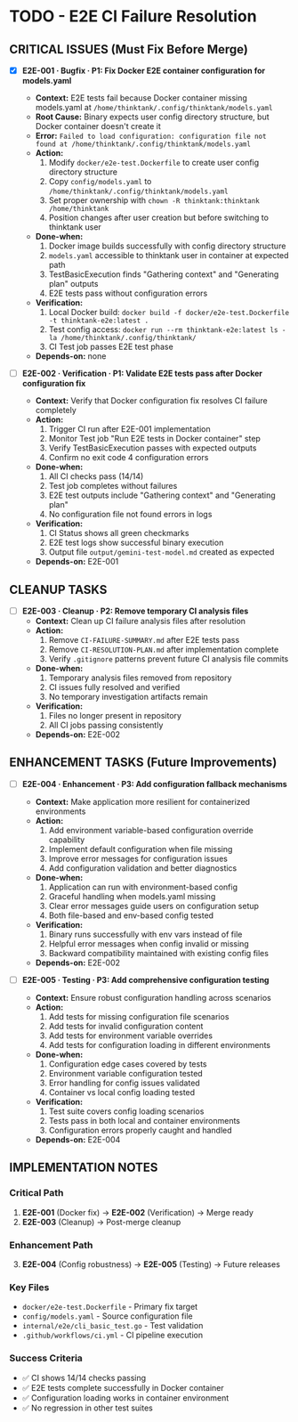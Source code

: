 # TODO - E2E CI Failure Resolution

## CRITICAL ISSUES (Must Fix Before Merge)

- [x] **E2E-001 · Bugfix · P1: Fix Docker E2E container configuration for models.yaml**
    - **Context:** E2E tests fail because Docker container missing models.yaml at `/home/thinktank/.config/thinktank/models.yaml`
    - **Root Cause:** Binary expects user config directory structure, but Docker container doesn't create it
    - **Error:** `Failed to load configuration: configuration file not found at /home/thinktank/.config/thinktank/models.yaml`
    - **Action:**
        1. Modify `docker/e2e-test.Dockerfile` to create user config directory structure
        2. Copy `config/models.yaml` to `/home/thinktank/.config/thinktank/models.yaml`
        3. Set proper ownership with `chown -R thinktank:thinktank /home/thinktank`
        4. Position changes after user creation but before switching to thinktank user
    - **Done-when:**
        1. Docker image builds successfully with config directory structure
        2. `models.yaml` accessible to thinktank user in container at expected path
        3. TestBasicExecution finds "Gathering context" and "Generating plan" outputs
        4. E2E tests pass without configuration errors
    - **Verification:**
        1. Local Docker build: `docker build -f docker/e2e-test.Dockerfile -t thinktank-e2e:latest .`
        2. Test config access: `docker run --rm thinktank-e2e:latest ls -la /home/thinktank/.config/thinktank/`
        3. CI Test job passes E2E test phase
    - **Depends-on:** none

- [ ] **E2E-002 · Verification · P1: Validate E2E tests pass after Docker configuration fix**
    - **Context:** Verify that Docker configuration fix resolves CI failure completely
    - **Action:**
        1. Trigger CI run after E2E-001 implementation
        2. Monitor Test job "Run E2E tests in Docker container" step
        3. Verify TestBasicExecution passes with expected outputs
        4. Confirm no exit code 4 configuration errors
    - **Done-when:**
        1. All CI checks pass (14/14)
        2. Test job completes without failures
        3. E2E test outputs include "Gathering context" and "Generating plan"
        4. No configuration file not found errors in logs
    - **Verification:**
        1. CI Status shows all green checkmarks
        2. E2E test logs show successful binary execution
        3. Output file `output/gemini-test-model.md` created as expected
    - **Depends-on:** E2E-001

## CLEANUP TASKS

- [ ] **E2E-003 · Cleanup · P2: Remove temporary CI analysis files**
    - **Context:** Clean up CI failure analysis files after resolution
    - **Action:**
        1. Remove `CI-FAILURE-SUMMARY.md` after E2E tests pass
        2. Remove `CI-RESOLUTION-PLAN.md` after implementation complete
        3. Verify `.gitignore` patterns prevent future CI analysis file commits
    - **Done-when:**
        1. Temporary analysis files removed from repository
        2. CI issues fully resolved and verified
        3. No temporary investigation artifacts remain
    - **Verification:**
        1. Files no longer present in repository
        2. All CI jobs passing consistently
    - **Depends-on:** E2E-002

## ENHANCEMENT TASKS (Future Improvements)

- [ ] **E2E-004 · Enhancement · P3: Add configuration fallback mechanisms**
    - **Context:** Make application more resilient for containerized environments
    - **Action:**
        1. Add environment variable-based configuration override capability
        2. Implement default configuration when file missing
        3. Improve error messages for configuration issues
        4. Add configuration validation and better diagnostics
    - **Done-when:**
        1. Application can run with environment-based config
        2. Graceful handling when models.yaml missing
        3. Clear error messages guide users on configuration setup
        4. Both file-based and env-based config tested
    - **Verification:**
        1. Binary runs successfully with env vars instead of file
        2. Helpful error messages when config invalid or missing
        3. Backward compatibility maintained with existing config files
    - **Depends-on:** E2E-002

- [ ] **E2E-005 · Testing · P3: Add comprehensive configuration testing**
    - **Context:** Ensure robust configuration handling across scenarios
    - **Action:**
        1. Add tests for missing configuration file scenarios
        2. Add tests for invalid configuration content
        3. Add tests for environment variable overrides
        4. Add tests for configuration loading in different environments
    - **Done-when:**
        1. Configuration edge cases covered by tests
        2. Environment variable configuration tested
        3. Error handling for config issues validated
        4. Container vs local config loading tested
    - **Verification:**
        1. Test suite covers config loading scenarios
        2. Tests pass in both local and container environments
        3. Configuration errors properly caught and handled
    - **Depends-on:** E2E-004

## IMPLEMENTATION NOTES

### Critical Path
1. **E2E-001** (Docker fix) → **E2E-002** (Verification) → Merge ready
2. **E2E-003** (Cleanup) → Post-merge cleanup

### Enhancement Path
3. **E2E-004** (Config robustness) → **E2E-005** (Testing) → Future releases

### Key Files
- `docker/e2e-test.Dockerfile` - Primary fix target
- `config/models.yaml` - Source configuration file
- `internal/e2e/cli_basic_test.go` - Test validation
- `.github/workflows/ci.yml` - CI pipeline execution

### Success Criteria
- ✅ CI shows 14/14 checks passing
- ✅ E2E tests complete successfully in Docker container
- ✅ Configuration loading works in container environment
- ✅ No regression in other test suites
